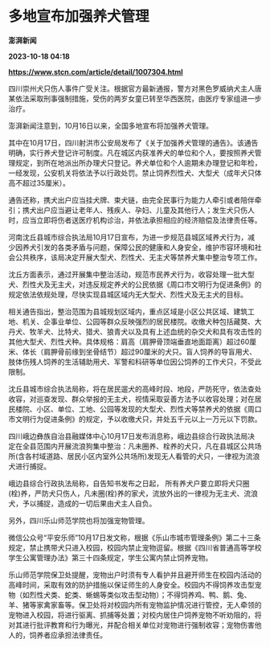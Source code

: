 # 多地宣布加强养犬管理
**澎湃新闻**

**2023-10-18 04:18**

**https://www.stcn.com/article/detail/1007304.html**

四川崇州犬只伤人事件广受关注。根据官方最新通报，警方对黑色罗威纳犬主人唐某依法采取刑事强制措施，受伤的两岁女童已转至华西医院，由医疗专家组进一步治疗。  

澎湃新闻注意到，10月16日以来，全国多地宣布将加强养犬管理。

其中在10月17日，四川射洪市公安局发布了《关于加强养犬管理的通告》。该通告明确，实行养犬登记许可制度。凡在城区内获准养犬的单位和个人，要按照养犬管理规定，到所在地派出所办理犬只登记。养犬单位和个人逾期未办理登记和年检，一经发现，公安机关将依法予以行政处罚。禁止饲养烈性犬、大型犬（成年犬只体高不超过35厘米）。

通告还称，携犬出户应当挂犬牌、束犬链，由完全民事行为能力人牵引或者陪伴牵引；携犬出户应当避让老年人、残疾人、孕妇、儿童及其他行人；发生犬只伤人时，应当立即将伤者送医疗机构诊治，并依法承担相应的经济赔偿及法律责任等。

河南沈丘县城市综合执法局10月17日宣布，为进一步规范县城区域养犬行为，减少因养犬引发的各类矛盾与问题，保障公民的健康和人身安全，维护市容环境和社会公共秩序，该局决定开展大型犬、烈性犬、无主犬等禁养犬集中整治专项工作。

沈丘方面表示，通过开展集中整治活动，规范市民养犬行为，收容处理一批大型犬、烈性犬及无主犬，对违反规定养犬的公民依据《周口市文明行为促进条例》的规定依法依规处理，尽快实现县城区域内无大型犬、烈性犬及无主犬的目标。

相关通告指出，整治范围为县城规划区域内，重点区域是小区公共区域、建筑工地、机关、企事业单位、公园等群众反映强烈的居民楼院。收缴犬种包括藏獒、大丹犬、牧羊犬、比特犬、猎犬、狼青犬以及具有上述血统的杂交犬和具有攻击性的其他大型犬、烈性犬种。具体规格：肩高（肩胛骨顶端垂直地面距离）超过60厘米、体长（肩胛骨前缘到坐骨结节）超过90厘米的犬只。盲人饲养的导盲用犬、肢体伤残人饲养的生活辅助用犬、军警和科研等单位因公饲养的工作犬只，不受此限制。

沈丘县城市综合执法局称，将在居民遛犬的高峰时段、地段，严防死守，依法查处收容，对巡查发现、群众举报的无主犬，视情采取妥善方法予以收容处理；对在居民楼院、小区、单位、工地、公园等发现的大型犬、烈性犬等禁养犬的依据《周口市文明行为促进条例》的规定，予以收缴犬只，并处五千元以上一万元以下罚款。

四川峨边彝族自治县融媒体中心10月17日发布消息称，峨边县综合行政执法局决定在全县范围内开展流浪狗集中整治：凡未圈养、栓养的犬只，凡在县城区公共场所(含各村域道路、居民小区内室外公共场所)发现无人看管的犬只，一律视为流浪犬进行捕捉。

峨边县综合行政执法局称，自告知书发布之日起， 所有养犬户要立即将犬只圈(栓)养，严防犬只伤人，凡未圈(栓)养的家犬，流放外出的一律视为无主犬、流浪犬，予以捕捉，造成的一切后果由犬主人自负。

另外，四川乐山师范学院也将加强宠物管理。

微信公众号“平安乐师”10月17日发文称，根据《乐山市城市管理条例》第二十三条规定，禁止携带犬只进入校园，校园内禁止宠物逗留。根据《四川省普通高等学校学生公寓管理办法》第三十四条规定，学生公寓内禁止饲养宠物。

乐山师范学院保卫处提醒，宠物出户时须有专人看护并且避开师生在校园内活动的高峰时间，采取有效的防护措施以保证师生的人身安全。校园内不得饲养攻击型宠物（如烈性犬类、蛇类、蜥蜴等类似攻击型动物）；不得饲养鸡、鸭、鹅、兔、羊、猪等家禽家畜等。保卫处将对校园内所有宠物监护情况进行管控，无人牵领的宠物进入校园，将进行驱离、抓捕等处置；对校内居住户饲养宠物不听劝阻的，将对其进行批评教育和行为曝光，并配合相关单位对宠物进行强制收容；宠物伤害他人的，饲养者应承担法律责任。